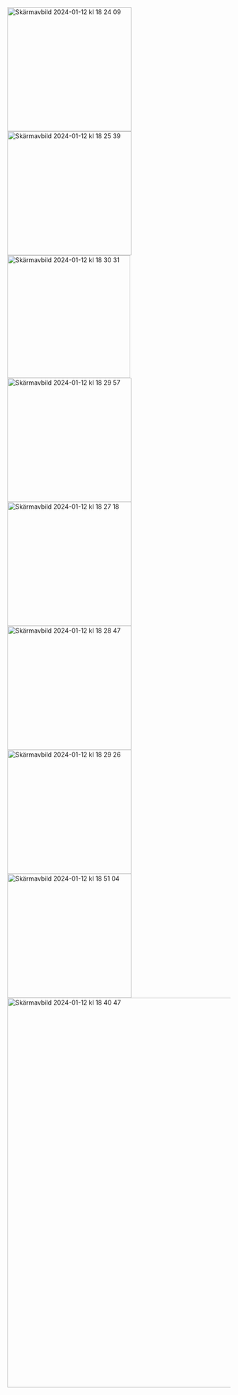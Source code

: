 <img width="280" alt="Skärmavbild 2024-01-12 kl  18 24 09" src="https://github.com/maidads/FavoriteFoodPlaces/assets/98819095/a792ac35-eabc-44fb-bd37-ba8b4a7ca76b">
<img width="280" alt="Skärmavbild 2024-01-12 kl  18 25 39" src="https://github.com/maidads/FavoriteFoodPlaces/assets/98819095/c6f9697c-ed65-4267-8aaf-220f926d8c29">
<img width="277" alt="Skärmavbild 2024-01-12 kl  18 30 31" src="https://github.com/maidads/FavoriteFoodPlaces/assets/98819095/2588e03c-20b5-46ff-b3b2-a8f0947894db">
<img width="280" alt="Skärmavbild 2024-01-12 kl  18 29 57" src="https://github.com/maidads/FavoriteFoodPlaces/assets/98819095/f4223a58-a143-431e-aff4-32b317dfa0b1">
<img width="280" alt="Skärmavbild 2024-01-12 kl  18 27 18" src="https://github.com/maidads/FavoriteFoodPlaces/assets/98819095/4cd5b2d4-282d-4a15-9088-b4c65d012ff4">
<img width="280" alt="Skärmavbild 2024-01-12 kl  18 28 47" src="https://github.com/maidads/FavoriteFoodPlaces/assets/98819095/3d4170b1-9a12-481b-809e-7ed8bc797266">
<img width="280" alt="Skärmavbild 2024-01-12 kl  18 29 26" src="https://github.com/maidads/FavoriteFoodPlaces/assets/98819095/48f999d0-1f9f-4563-b8f4-46facf9e5040">
<img width="280" alt="Skärmavbild 2024-01-12 kl  18 51 04" src="https://github.com/maidads/FavoriteFoodPlaces/assets/98819095/6217c3cf-3b3a-4e76-a1ca-484c6223a735">
<img width="880" alt="Skärmavbild 2024-01-12 kl  18 40 47" src="https://github.com/maidads/FavoriteFoodPlaces/assets/98819095/1cf8ee46-59db-46af-b824-be6227f2c245">
